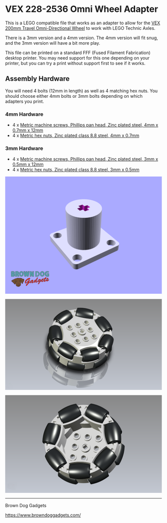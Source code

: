 # VEX 228-2536 Omni Wheel Adapter

This is a LEGO compatible file that works as an adapter to allow for the [VEX 200mm Travel Omni-Directional Wheel](https://www.vexrobotics.com/228-2536.html) to work with LEGO Technic Axles.

There is a 3mm version and a 4mm version. The 4mm version will fit snug, and the 3mm version will have a bit more play.

This file can be printed on a standard FFF (Fused Filament Fabrication) desktop printer. You may need support for this one depending on your printer, but you can try a print without support first to see if it works.

## Assembly Hardware

You will need 4 bolts (12mm in length) as well as 4 matching hex nuts. You should choose either 4mm bolts or 3mm bolts depending on which adapters you print.

### 4mm Hardware

- 4 x [Metric machine screws, Phillips pan head, Zinc plated steel, 4mm x 0.7mm x 12mm](https://www.boltdepot.com/Product-Details.aspx?product=17885)
- 4 x [Metric hex nuts, Zinc plated class 8.8 steel, 4mm x 0.7mm](https://www.boltdepot.com/Product-Details.aspx?product=4784)

### 3mm Hardware

- 4 x [Metric machine screws, Phillips pan head, Zinc plated steel, 3mm x 0.5mm x 12mm](https://www.boltdepot.com/Product-Details.aspx?product=17869)
- 4 x [Metric hex nuts, Zinc plated class 8.8 steel, 3mm x 0.5mm](https://www.boltdepot.com/Product-Details.aspx?product=4783)



![](Images/VEX-228-2536-Omni-Wheel-Adapter.png)

![](Images/VEX-228-2536-Omni-Wheel-Adapter-Render.png)

![](Images/VEX-228-2536-Omni-Wheel-Adapter-Render-Inside.png)

---

Brown Dog Gadgets

https://www.browndoggadgets.com/

